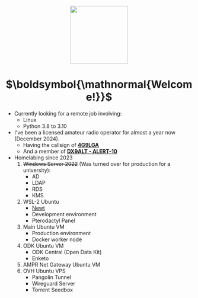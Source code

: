 <p align="center"><img align="center" style="padding:0px" height="156px" src="https://i.imgur.com/OvCXqPL.png" /></p>


<h1 align="center">$\boldsymbol{\mathnormal{Welcome!}}$</h1>

- Currently looking for a remote job involving:
    - Linux
    - Python 3.8 to 3.10
- I've been a licensed amateur radio operator for almost a year now (December 2024).
  - Having the callsign of [**4G9LGA**](https://radioid.net/database/view?callsign=4G9LGA)
  - And a member of [**DX9ALT - ALERT-10**](https://www.facebook.com/alert10inc.official.ph)
- Homelabing since 2023
    1. ~~Windows Server 2022~~ (Was turned over for production for a university):
        - AD
        - LDAP
        - RDS
        - KMS
    2. WSL-2 Ubuntu
        - [Newt](https://github.com/fosrl/newt)
        - Development environment
        - Pterodactyl Panel
    3. Main Ubuntu VM
        - Production environment
        - Docker worker node
    4. ODK Ubuntu VM
        - ODK Central (Open Data Kit)
        - Enketo
    5. AMPR Net Gateway Ubuntu VM
    6. OVH Ubuntu VPS
        - Pangolin Tunnel
        - Wireguard Server
        - Torrent Seedbox
